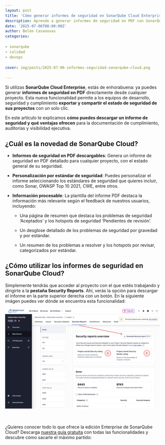 ```yaml
---
layout: post
title: 'Cómo generar informes de seguridad en SonarQube Cloud Enterprise'
description: Aprende a generar informes de seguridad en PDF con SonarQube Cloud Enterprise
date: '2025-07-06T08:00:00Z'
author: Belén Casanovas
categories:

- sonarqube
- calidad
- devops

cover: img/posts/2025-07-06-informes-seguridad-sonarqube-cloud.png

---
```


Si utilizas **SonarQube Cloud Enterprise**, estás de enhorabuena: ya puedes generar **informes de seguridad en PDF** directamente desde cualquier proyecto. Esta nueva funcionalidad permite a los equipos de desarrollo, seguridad y cumplimiento **exportar y compartir el estado de seguridad de sus proyectos** con un solo clic.

En este artículo te explicamos **cómo puedes descargar un informe de seguridad y qué ventajas ofrecen** para la documentación de cumplimiento, auditorías y visibilidad ejecutiva.


 <h2>¿Cuál es la novedad de SonarQube Cloud?</h2>

- **Informes de seguridad en PDF descargables**: Genera un informe de seguridad en PDF detallado para cualquier proyecto, con el estado general de su seguridad. <br>

- **Personalización por estándar de seguridad**: Puedes personalizar el informe seleccionando los estándares de seguridad que quieres incluir, como Sonar, OWASP Top 10 2021, CWE, entre otros. <br>

- **Información procesable**: La plantilla del informe PDF destaca la información más relevante según el feedback de nuestros usuarios, incluyendo:

   - Una página de resumen que destaca los problemas de seguridad ‘Aceptados’ y los hotspots de seguridad ‘Pendientes de revisión’.

   - Un desglose detallado de los problemas de seguridad por gravedad y por estándar.

   - Un resumen de los problemas a resolver y los hotspots por revisar, categorizados por estándar.


 <h2>¿Cómo utilizar los informes de seguridad en SonarQube Cloud?</h2>

 Simplemente tendrás que acceder al proyecto con el que estés trabajando y dirigirte a la **pestaña Security Reports**. Ahí, verás la opción para descargar el informe en la parte superior derecha con un botón. En la siguiente imágen puedes ver dónde se encuentra esta funcionalidad:

<div style="text-align: center;">
<img src="/img/sonarsource-products/sonarqubecloud-informes-seguridad.jpg" alt="Security Reports en SonarQube Cloud" width="600">
</div>
<br><br>

¿Quieres conocer todo lo que ofrece la edición Enterprise de SonarQube Cloud? Descarga [nuestra guía gratuita](/guias-sonarqube) con todas las funcionalidades y descubre cómo sacarle el máximo partido:   


